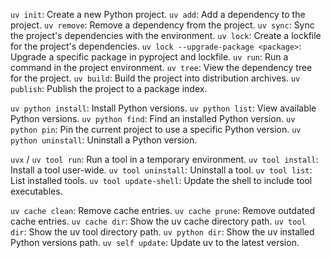 `uv init`: Create a new Python project.
`uv add`: Add a dependency to the project.
`uv remove`: Remove a dependency from the project.
`uv sync`: Sync the project's dependencies with the environment.
`uv lock`: Create a lockfile for the project's dependencies.
`uv lock --upgrade-package <package>`: Upgrade a specific package in pyproject and lockfile.
`uv run`: Run a command in the project environment.
`uv tree`: View the dependency tree for the project.
`uv build`: Build the project into distribution archives.
`uv publish`: Publish the project to a package index.

`uv python install`: Install Python versions.
`uv python list`: View available Python versions.
`uv python find`: Find an installed Python version.
`uv python pin`: Pin the current project to use a specific Python version.
`uv python uninstall`: Uninstall a Python version.

`uvx` / `uv tool run`: Run a tool in a temporary environment.
`uv tool install`: Install a tool user-wide.
`uv tool uninstall`: Uninstall a tool.
`uv tool list`: List installed tools.
`uv tool update-shell`: Update the shell to include tool executables.

`uv cache clean`: Remove cache entries.
`uv cache prune`: Remove outdated cache entries.
`uv cache dir`: Show the uv cache directory path.
`uv tool dir`: Show the uv tool directory path.
`uv python dir`: Show the uv installed Python versions path.
`uv self update`: Update uv to the latest version.
